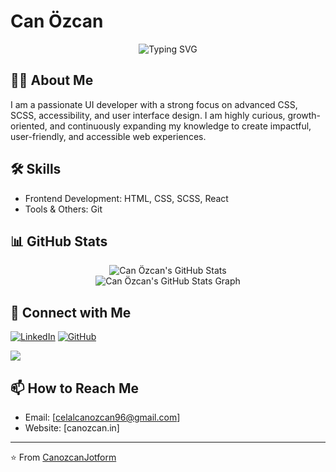 # Can Özcan

<div align="center">
  <img src="https://readme-typing-svg.herokuapp.com?font=Fira+Code&weight=500&size=40&pause=1000&color=6AD3F7&center=true&vCenter=true&width=435&lines=Hi+👋;I'm+Can+Özcan;Welcome+to+my+profile!" alt="Typing SVG" />
</div>

<div align="center">
  <a href="https://CanozcanJotform.github.io/CanozcanJotform/" target="_blank">
  </a>
</div>

## 👨‍💻 About Me
I am a passionate UI developer with a strong focus on advanced CSS, SCSS, accessibility, and user interface design. I am highly curious, growth-oriented, and continuously expanding my knowledge to create impactful, user-friendly, and accessible web experiences.

## 🛠 Skills
- Frontend Development: HTML, CSS, SCSS, React
- Tools & Others: Git

## 📊 GitHub Stats
<div align="center">
  <img src="https://github-readme-stats.vercel.app/api?username=CanozcanJotform&show_icons=true&theme=radical&count_private=true&include_all_commits=true" alt="Can Özcan's GitHub Stats" />
</div>

<div align="center">
  <img src="https://github-profile-summary-cards.vercel.app/api/cards/profile-details?username=CanozcanJotform&theme=radical" alt="Can Özcan's GitHub Stats Graph"/>
</div>

## 🔗 Connect with Me
[![LinkedIn](https://img.shields.io/badge/LinkedIn-0077B5?style=for-the-badge&logo=linkedin&logoColor=white)](https://www.linkedin.com/in/can-özcan-2021251ab/)
[![GitHub](https://img.shields.io/badge/GitHub-100000?style=for-the-badge&logo=github&logoColor=white)](https://github.com/CanozcanJotform)

<a href="https://github.com/CanozcanJotform/CanozcanJotform">
  <img align="center" src="https://github-readme-stats.vercel.app/api/pin/?username=CanozcanJotform&repo=CanozcanJotform&theme=radical" />
</a>

## 📫 How to Reach Me
- Email: [celalcanozcan96@gmail.com]
- Website: [canozcan.in]

---
⭐️ From [CanozcanJotform](https://github.com/CanozcanJotform)
